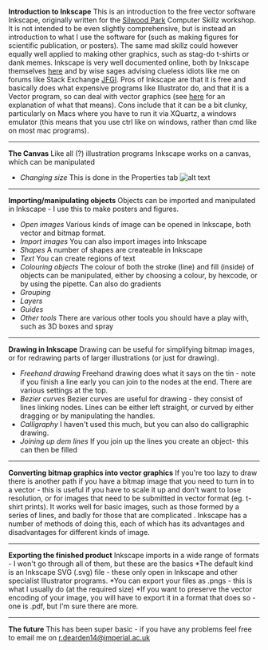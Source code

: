 **Introduction to Inkscape**
This is an introduction to the free vector software Inkscape, originally written for the [Silwood Park](URL) Computer Skillz workshop.
It is not intended to be even slightly comprehensive, but is instead an introduction to what I use the software for (such as making figures for scientific publication, or posters).
The same mad skillz could however equally well applied to making other graphics, such as stag-do t-shirts or dank memes.
Inkscape is very well documented online, both by Inkscape themselves [here](URL) and by wise sages advising clueless idiots like me on forums like Stack Exchange [JFGI](www.google.com).
Pros of Inkscape are that it is free and basically does what expensive programs like Illustrator do, and that it is a Vector program, so can deal with vector graphics (see [here](URL) for an explanation of what that means).
Cons include that it can be a bit clunky, particularly on Macs where you have to run it via XQuartz, a windows emulator (this means that you use ctrl like on windows, rather than cmd like on most mac programs).
***
**The Canvas**
Like all (?) illustration programs Inkscape works on a canvas, which can be manipulated
* *Changing size* This is done in the Properties tab
![alt text](https://github.com/rpdearden/Miscellany/How-to/Images/Properties.png "Document properties")

***
**Importing/manipulating objects**
Objects can be imported and manipulated in Inkscape - I use this to make posters and figures.
* *Open images* Various kinds of image can be opened in Inkscape, both vector and bitmap format.
* *Import images* You can also import images into Inkscape
* *Shapes* A number of shapes are createable in Inkscape
* *Text* You can create regions of text
* *Colouring objects* The colour of both the stroke (line) and fill (inside) of objects can be manipulated, either by choosing a colour, by hexcode, or by using the pipette. Can also do gradients
* *Grouping*
* *Layers*
* *Guides*
* *Other tools* There are various other tools you should have a play with, such as 3D boxes and spray

***
**Drawing in Inkscape**
Drawing can be useful for simplifying bitmap images, or for redrawing parts of larger illustrations (or just for drawing).
* *Freehand drawing* Freehand drawing does what it says on the tin - note if you finish a line early you can join to the nodes at the end.  There are various settings at the top.
* *Bezier curves* Bezier curves are useful for drawing - they consist of lines linking nodes.  Lines can be either left straight, or curved by either dragging or by manipulating the handles.
* *Calligraphy* I haven't used this much, but you can also do calligraphic drawing.
* *Joining up dem lines* If you join up the lines you create an object- this can then be filled

***
**Converting bitmap graphics into vector graphics** 
If you're too lazy to draw there is another path if you have a bitmap image that you need to turn in to a vector  - this is useful if you have to scale it up and don't want to lose resolution, or for images that need to be submitted in vector format (eg. t-shirt prints).
It works well for basic images, such as those formed by a series of lines, and badly for those that are complicated .
Inkscape has a number of methods of doing this, each of which has its advantages and disadvantages for different kinds of image.

***
**Exporting the finished product**
Inkscape imports in a wide range of formats - I won't go through all of them, but these are the basics
*The default kind is an Inkscape SVG (.svg) file - these only open in Inkscape and other specialist Illustrator programs.
*You can export your files as .pngs - this is what I usually do (at the required size)
*If you want to preserve the vector encoding of your image, you will have to export it in a format that does so - one is .pdf, but I'm sure there are more.

***

**The future**
This has been super basic - if you have any problems feel free to email me on r.dearden14@imperial.ac.uk